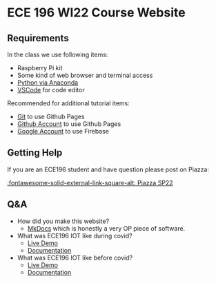 # ECE 196 WI22 Course Website

## Requirements

In the class we use following items:

* Raspberry Pi kit
* Some kind of web browser and terminal access
* [Python via Anaconda](https://www.anaconda.com/products/individual)
* [VSCode](https://code.visualstudio.com/) for code editor
 
Recommended for additional tutorial items:

* [Git](https://git-scm.com/downloads) to use Github Pages
* [Github Account](https://github.com/) to use Github Pages
* [Google Account](https://firebase.google.com) to use Firebase

## Getting Help
If you are an ECE196 student and have question please post on Piazza:

[:fontawesome-solid-external-link-square-alt: Piazza SP22](https://piazza.com/class/l1fc2upb52j1f9)

<!-- ## TA Staff
### Curtis Lee
[:fontawesome-solid-external-link-square-alt: Office Hours](https://calendly.com/crl029/ece-196-office-hour)
[:fontawesome-solid-envelope: Email](mailto: crl029@ucsd.edu)
[:fontawesome-brands-linkedin: LinkedIn](http://linkedin.com/in/curtisrlee)

### Dillon Hicks
[:fontawesome-solid-external-link-square-alt: Office Hours](https://calendly.com/sdillonhicks)
[:fontawesome-solid-envelope: Email](mailto: sdhicks@ucsd.edu)
[:fontawesome-brands-linkedin: LinkedIn](http://linkedin.com/in/sdillonhicks)

### George Troulis
[:fontawesome-solid-external-link-square-alt: Office Hours](https://calendly.com/gtroulis/ece196-office-hours)
[:fontawesome-solid-envelope: Email](mailto: crl029@ucsd.edu)
[:fontawesome-brands-linkedin: LinkedIn](gtroulis@ucsd.edu) -->

## Q&A
* How did you make this website?
    * [MkDocs](https://www.mkdocs.org/) which is honestly a very OP piece of software.
* What was ECE196 IOT like during covid?
    * [Live Demo](https://curtisrlee.github.io/ece196-fall2020-iot-demo/)
    * [Documentation](https://curtisrlee.github.io/ece196-fall2020-iot/)
* What was ECE196 IOT like before covid?
    * [Live Demo](https://ambilamp-curtisrlee.herokuapp.com/)
    * [Documentation](https://www.mrswirlyeyes.com/projects/intro_to_iot)